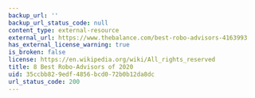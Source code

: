 ```yaml
---
backup_url: ''
backup_url_status_code: null
content_type: external-resource
external_url: https://www.thebalance.com/best-robo-advisors-4163993
has_external_license_warning: true
is_broken: false
license: https://en.wikipedia.org/wiki/All_rights_reserved
title: 8 Best Robo-Advisors of 2020
uid: 35ccbb82-9edf-4856-bcd0-72b0b12da8dc
url_status_code: 200
---
```

